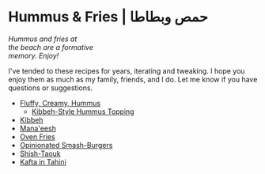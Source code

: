 # Hummus & Fries | حمص وبطاطا

_Hummus and fries at_ <br/>
_the beach are a formative_ <br/>
_memory.  Enjoy!_

I've tended to these recipes for years, iterating and tweaking.  I hope you enjoy them as much as my family, friends, and I do.  Let me know if you have questions or suggestions.

- [Fluffy, Creamy, Hummus](./hummus.md)
  - [Kibbeh-Style Hummus Topping](./hummus-topping.md)
- [Kibbeh](./kibbeh.md)
- [Mana'eesh](./manaeesh.md)
- [Oven Fries](./oven-fries.md)
- [Opinionated Smash-Burgers](./burgers.md)
- [Shish-Taouk](./shish-taouk.md)
- [Kafta in Tahini](./kafta-in-tahini.md)

